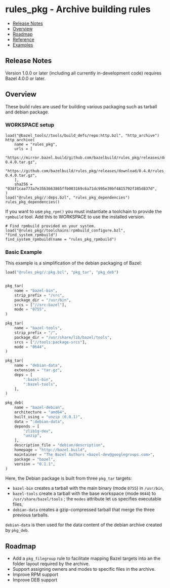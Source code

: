 # rules_pkg - Archive building rules

-   [Release Notes](#notes)
-   [Overview](#overview)
-   [Roadmap](#roadmap)
-   [Reference](docs/reference.md)
-   [Examples](examples/readme.md)

<a name="notes"></a>
## Release Notes

Version 1.0.0 or later (including all currently in-development code) requires
Bazel 4.0.0 or later.

<a name="overview"></a>
## Overview

These build rules are used for building various packaging such as tarball
and debian package.

<a name="workspace-setup"></a>
### WORKSPACE setup

```
load("@bazel_tools//tools/build_defs/repo:http.bzl", "http_archive")
http_archive(
    name = "rules_pkg",
    urls = [
        "https://mirror.bazel.build/github.com/bazelbuild/rules_pkg/releases/download/0.4.0/rules_pkg-0.4.0.tar.gz",
        "https://github.com/bazelbuild/rules_pkg/releases/download/0.4.0/rules_pkg-0.4.0.tar.gz",
    ],
    sha256 = "038f1caa773a7e35b3663865ffb003169c6a71dc995e39bf4815792f385d837d",
)
load("@rules_pkg//:deps.bzl", "rules_pkg_dependencies")
rules_pkg_dependencies()
```

If you want to use `pkg_rpm()` you must instantiate a toolchain to provide the
`rpmbuild` tool.  Add this to WORKSPACE to use the installed version.

```
# Find rpmbuild provided on your system.
load("@rules_pkg//toolchains:rpmbuild_configure.bzl", "find_system_rpmbuild")
find_system_rpmbuild(name = "rules_pkg_rpmbuild")
```

<a name="basic-example"></a>
### Basic Example

This example is a simplification of the debian packaging of Bazel:

```python
load("@rules_pkg//:pkg.bzl", "pkg_tar", "pkg_deb")


pkg_tar(
    name = "bazel-bin",
    strip_prefix = "/src",
    package_dir = "/usr/bin",
    srcs = ["//src:bazel"],
    mode = "0755",
)

pkg_tar(
    name = "bazel-tools",
    strip_prefix = "/",
    package_dir = "/usr/share/lib/bazel/tools",
    srcs = ["//tools:package-srcs"],
    mode = "0644",
)

pkg_tar(
    name = "debian-data",
    extension = "tar.gz",
    deps = [
        ":bazel-bin",
        ":bazel-tools",
    ],
)

pkg_deb(
    name = "bazel-debian",
    architecture = "amd64",
    built_using = "unzip (6.0.1)",
    data = ":debian-data",
    depends = [
        "zlib1g-dev",
        "unzip",
    ],
    description_file = "debian/description",
    homepage = "http://bazel.build",
    maintainer = "The Bazel Authors <bazel-dev@googlegroups.com>",
    package = "bazel",
    version = "0.1.1",
)
```

Here, the Debian package is built from three `pkg_tar` targets:

 - `bazel-bin` creates a tarball with the main binary (mode `0755`) in
   `/usr/bin`,
 - `bazel-tools` create a tarball with the base workspace (mode `0644`) to
   `/usr/share/bazel/tools` ; the `modes` attribute let us specifies executable
   files,
 - `debian-data` creates a gzip-compressed tarball that merge the three previous
   tarballs.

`debian-data` is then used for the data content of the debian archive created by
`pkg_deb`.

<a name="roadmap"></a>
## Roadmap

 - Add a `pkg_filegroup` rule to facilitate mapping Bazel targets into an the
   folder layout required by the archive.
 - Support assigning owners and modes to specific files in the archive.
 - Improve RPM support
 - Improve DEB support
